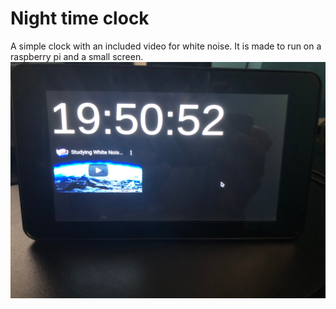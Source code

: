 # Night time clock 
A simple clock with an included video for white noise. It is made to run on a raspberry pi and a small screen. 
![alt text](demo.jpg)
